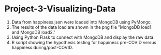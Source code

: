 # Project-3-Visualizing-Data

1. Data from happiness.json were loaded into MongoDB using PyMongo.
2. The results of the data load are shown in the png file "MongoDB load1 and MongoDB load2."
3. Using Python Flask to connect with MongoDB and display the raw data.
4. R script showing the hypothesis testing for happiness pre-COVID versus happiness during/post-COVID.
